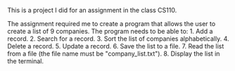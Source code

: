 This is a project I did for an assignment in the class CS110.

The assignment required me to create a program that allows the user to create a list of 9 companies.
The program needs to be able to:
	1. Add a record.
	2. Search for a record.
	3. Sort the list of companies alphabetically.
	4. Delete a record.
	5. Update a record.
	6. Save the list to a file.
	7. Read the list from a file (the file name must be "company_list.txt").
	8. Display the list in the terminal.
